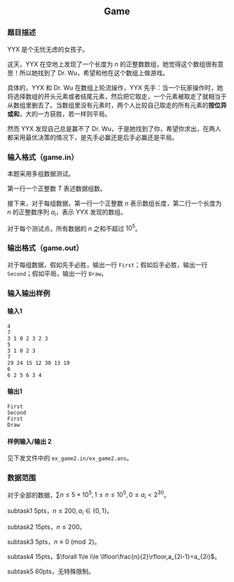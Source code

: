 ## <center>Game</center>

### 题目描述

YYX 是个无忧无虑的女孩子。

这天，YYX 在空地上发现了一个长度为 $n$ 的正整数数组，她觉得这个数组很有意思！所以她找到了 Dr. Wu，希望和他在这个数组上做游戏。

具体的，YYX 和 Dr. Wu 在数组上轮流操作，YYX 先手：当一个玩家操作时，她将选择数组的开头元素或者结尾元素，然后把它取走，一个元素被取走了就相当于从数组里删去了。当数组里没有元素时，两个人比较自己取走的所有元素的**按位异或和**，大的一方获胜，若一样则平局。

然而 YYX 发现自己总是赢不了 Dr. Wu，于是她找到了你，希望你求出，在两人都采用最优决策的情况下，是先手必赢还是后手必赢还是平局。

### 输入格式（game.in）

本题采用多组数据测试。

第一行一个正整数 $T$ 表述数据组数。

接下来，对于每组数据，第一行一个正整数 $n$ 表示数组长度，第二行一个长度为 $n$ 的正整数序列 $a_i$，表示 YYX 发现的数组。

对于每个测试点，所有数据的 $n$ 之和不超过 $10^5$。

### 输出格式（game.out）

对于每组数据，假如先手必胜，输出一行 `First`；假如后手必胜，输出一行 `Second`；假如平局，输出一行 `Draw`。

### 输入输出样例

#### 输入1

```
4
7
3 1 0 2 3 2 3 
5
3 1 0 2 3 
7
29 24 15 12 30 13 19 
6
6 2 5 6 3 4 
```

#### 输出1

```
First
Second
First
Draw
```

#### 样例输入/输出 2

见下发文件中的 `ex_game2.in/ex_game2.ans`。

### 数据范围

对于全部的数据，$\sum n\le 5\times 10^5,1\le n\le 10^5,0\le a_i < 2^{30}$。

$\text{subtask1 5pts}$，$n\le 200,a_i\in\{0,1\}$。

$\text{subtask2 15pts}$，$n\le 200$。

$\text{subtask3 5pts}$，$n\equiv 0\pmod2$。

$\text{subtask4 15pts}$，$\forall 1\le i\le \lfloor\frac{n}{2}\rfloor,a_{2i-1}=a_{2i}$。

$\text{subtask5 60pts}$，无特殊限制。